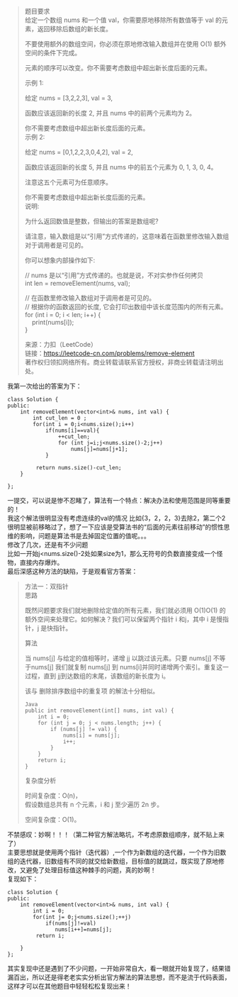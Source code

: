 > 题目要求    
> 给定一个数组 nums 和一个值 val，你需要原地移除所有数值等于 val 的元素，返回移除后数组的新长度。     
>       
> 不要使用额外的数组空间，你必须在原地修改输入数组并在使用 O(1) 额外空间的条件下完成。      
>       
> 元素的顺序可以改变。你不需要考虑数组中超出新长度后面的元素。      
>      
> 示例 1:       
>        
> 给定 nums = [3,2,2,3], val = 3,     
>       
> 函数应该返回新的长度 2, 并且 nums 中的前两个元素均为 2。      
>       
> 你不需要考虑数组中超出新长度后面的元素。       
> 示例 2:      
>           
> 给定 nums = [0,1,2,2,3,0,4,2], val = 2,      
>        
> 函数应该返回新的长度 5, 并且 nums 中的前五个元素为 0, 1, 3, 0, 4。       
>        
> 注意这五个元素可为任意顺序。     
>       
> 你不需要考虑数组中超出新长度后面的元素。    
> 说明:       
>       
> 为什么返回数值是整数，但输出的答案是数组呢?      
>     
> 请注意，输入数组是以“引用”方式传递的，这意味着在函数里修改输入数组对于调用者是可见的。       
>     
> 你可以想象内部操作如下:     
>      
> // nums 是以“引用”方式传递的。也就是说，不对实参作任何拷贝    
> int len = removeElement(nums, val);     
>      
> // 在函数里修改输入数组对于调用者是可见的。      
> // 根据你的函数返回的长度, 它会打印出数组中该长度范围内的所有元素。     
> for (int i = 0; i < len; i++) {      
>     print(nums[i]);     
> }      
>     
> 来源：力扣（LeetCode）       
> 链接：https://leetcode-cn.com/problems/remove-element   
> 著作权归领扣网络所有。商业转载请联系官方授权，非商业转载请注明出处。     
    
我第一次给出的答案为下：  
```
class Solution {
public:
    int removeElement(vector<int>& nums, int val) {
        int cut_len = 0 ;
        for(int i = 0;i<nums.size();i++)
            if(nums[i]==val){
                ++cut_len;
                for (int j=i;j<nums.size()-2;j++)
                    nums[j]=nums[j+1];
            }
         
         return nums.size()-cut_len;
    }
   
};
```
一提交，可以说是惨不忍睹了，算法有一个特点：解决办法和使用范围是同等重要的！  
我这个解法很明显没有考虑连续的val的情况 比如{3，2，2，3}去除2，第二个2很明显被前移略过了，想了一下应该是受算法书的“后面的元素往前移动”的惯性思维的影响，问题是算法书是去掉固定位置的值呢。。。  
修改了几次，还是有不少问题      
比如一开始j<nums.size()-2处如果size为1，那么无符号的负数直接变成一个怪物，直接内存爆炸。       
最后深感这种方法的缺陷，于是观看官方答案：      
> 方法一：双指针    
> 思路     
>     
> 既然问题要求我们就地删除给定值的所有元素，我们就必须用 O(1)O(1) 的额外空间来处理它。如何解决？我们可以保留两个指针 i 和j，其中 i 是慢指针，j 是快指针。  
>     
> 算法      
>         
> 当 nums[j] 与给定的值相等时，递增 jj 以跳过该元素。只要 nums[j] 不等于nums[j] 我们就复制 nums[j] 到 nums[i]并同时递增两个索引。重复这一过程，直到 jj到达数组的末尾，该数组的新长度为 i。  
>       
> 该与 删除排序数组中的重复项 的解法十分相似。  
> ```
> Java
> public int removeElement(int[] nums, int val) {
>     int i = 0;
>     for (int j = 0; j < nums.length; j++) {
>         if (nums[j] != val) {
>             nums[i] = nums[j];
>             i++;
>         }
>     }
>     return i;
> }
> ```
> 复杂度分析    
>      
> 时间复杂度：O(n)，       
> 假设数组总共有 n 个元素，i 和 j 至少遍历 2n 步。        
>       
> 空间复杂度：O(1)。       
      
不禁感叹：妙啊！！！（第二种官方解法略坑，不考虑原数组顺序，就不贴上来了）       
主要思想就是使用两个指针（迭代器）,一个作为新数组的迭代器，一个作为旧数组的迭代器，旧数组有不同的就交给新数组，目标值的就跳过，既实现了原地修改，又避免了处理目标值这种棘手的问题，真的妙啊！  
复现如下：   
```
class Solution {
public:
    int removeElement(vector<int>& nums, int val) {
        int i = 0;
        for(int j= 0;j<nums.size();++j)
            if(nums[j]!=val)
               nums[i++]=nums[j];
         return i;
    
    }
};
```
其实复现中还是遇到了不少问题，一开始非常自大，看一眼就开始复现了，结果错漏百出，所以还是得老老实实分析出官方解法的算法思想，而不是流于代码表面，这样才可以在其他题目中轻轻松松复现出来！  
